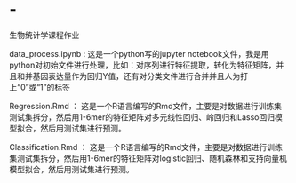 # -
生物统计学课程作业

data_process.ipynb : 这是一个python写的jupyter notebook文件，我是用python对初始文件进行处理，比如：对序列进行特征提取，转化为特征矩阵，并且和并基因表达量作为回归Y值，还有对分类文件进行合并并且人为打上“0”或“1”的标签

Regression.Rmd ： 这是一个R语言编写的Rmd文件，主要是对数据进行训练集测试集拆分，然后用1-6mer的特征矩阵对多元线性回归、岭回归和Lasso回归模型拟合，然后用测试集进行预测。

Classification.Rmd ： 这是一个R语言编写的Rmd文件，主要是对数据进行训练集测试集拆分，然后用1-6mer的特征矩阵对logistic回归、随机森林和支持向量机模型拟合，然后用测试集进行预测。
